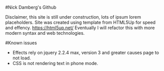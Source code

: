 #Nick Damberg's Github

Disclaimer, this site is still under construction, lots of ipsum lorem placeholders.
Site was created using template from HTML5Up for speed and effency.
https://html5up.net/
Eventually I will refactor this with more modern syntax and web technologies.

#Known issues
- Effects rely on jquery 2.2.4 max, version 3 and greater causes page to not load.
- CSS is not rendering text in phone mode.